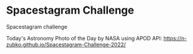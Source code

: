 # Spacestagram Challenge
 Spacestagram challenge

Today's Astronomy Photo of the Day by NASA using APOD API:
 https://n-zubko.github.io/Spacestagram-Challenge-2022/
